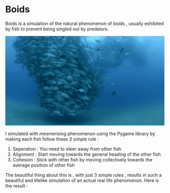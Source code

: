 # Boids
Boids is a simulation of the natural phenomenon of boids , usually exhibited by fish to prevent being singled out by predators. 

![](https://github.com/Recondit/Boids/blob/main/fishschool.gif)

I simulated with mesmerising phenomenon using the Pygame library by making each fish follow these 3 simple rule :
  1. Seperation : You need to steer away from other fish
  2. Alignment : Start moving towards the general heading of the other fish
  3. Cohesion : Stick with other fish by moving collectively towards the average position of other fish
  
The beautiful thing about this is , with just 3 simple rules , results in such a beautiful and lifelike simulation of an actual real life phenomenon.
Here is the result :
  
 
